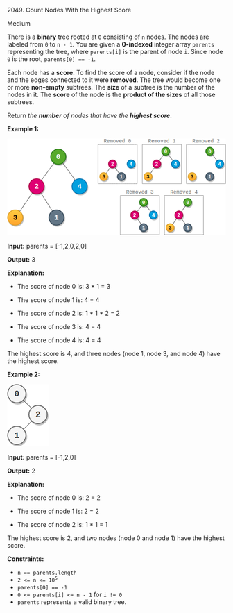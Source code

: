 2049\. Count Nodes With the Highest Score

Medium

There is a **binary** tree rooted at `0` consisting of `n` nodes. The nodes are labeled from `0` to `n - 1`. You are given a **0-indexed** integer array `parents` representing the tree, where `parents[i]` is the parent of node `i`. Since node `0` is the root, `parents[0] == -1`.

Each node has a **score**. To find the score of a node, consider if the node and the edges connected to it were **removed**. The tree would become one or more **non-empty** subtrees. The **size** of a subtree is the number of the nodes in it. The **score** of the node is the **product of the sizes** of all those subtrees.

Return _the **number** of nodes that have the **highest score**_.

**Example 1:**

![example-1](example-1.png)

**Input:** parents = [-1,2,0,2,0]

**Output:** 3

**Explanation:** 

- The score of node 0 is: 3 \* 1 = 3 

- The score of node 1 is: 4 = 4 

- The score of node 2 is: 1 \* 1 \* 2 = 2 

- The score of node 3 is: 4 = 4 

- The score of node 4 is: 4 = 4 
  
The highest score is 4, and three nodes (node 1, node 3, and node 4) have the highest score.

**Example 2:**

![example-2](example-2.png)

**Input:** parents = [-1,2,0]

**Output:** 2

**Explanation:** 

- The score of node 0 is: 2 = 2 

- The score of node 1 is: 2 = 2 

- The score of node 2 is: 1 \* 1 = 1 
  
The highest score is 2, and two nodes (node 0 and node 1) have the highest score.

**Constraints:**

*   `n == parents.length`
*   <code>2 <= n <= 10<sup>5</sup></code>
*   `parents[0] == -1`
*   `0 <= parents[i] <= n - 1` for `i != 0`
*   `parents` represents a valid binary tree.